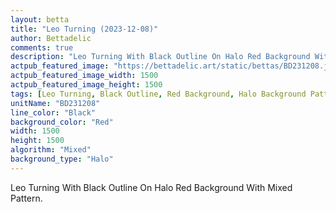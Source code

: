 ```yaml
---
layout: betta
title: "Leo Turning (2023-12-08)"
author: Bettadelic
comments: true
description: "Leo Turning With Black Outline On Halo Red Background With Mixed Pattern."
actpub_featured_image: "https://bettadelic.art/static/bettas/BD231208.jpg"
actpub_featured_image_width: 1500
actpub_featured_image_height: 1500
tags: [Leo Turning, Black Outline, Red Background, Halo Background Pattern, Mixed Pattern, December 2023]
unitName: "BD231208"
line_color: "Black"
background_color: "Red"
width: 1500
height: 1500
algorithm: "Mixed"
background_type: "Halo"
---
```


Leo Turning With Black Outline On Halo Red Background With Mixed Pattern.
